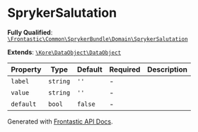 #  SprykerSalutation

**Fully Qualified**: [`\Frontastic\Common\SprykerBundle\Domain\SprykerSalutation`](../../../../src/php/SprykerBundle/Domain/SprykerSalutation.php)

**Extends**: [`\Kore\DataObject\DataObject`](https://github.com/kore/DataObject)

Property|Type|Default|Required|Description
--------|----|-------|--------|-----------
`label` | `string` | `''` | - | 
`value` | `string` | `''` | - | 
`default` | `bool` | `false` | - | 

Generated with [Frontastic API Docs](https://github.com/FrontasticGmbH/apidocs).
